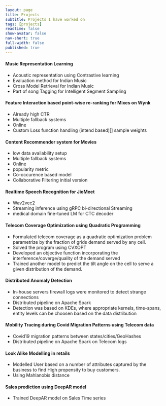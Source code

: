 ```yaml
---
layout: page
title: Projects
subtitle: Projects I have worked on
tags: [projects]
readtime: false
show-avatar: false
nav-short: true
full-width: false
published: true
---
```


#### Music Representation Learning
- Acoustic representation using Contrastive learning 
- Evaluation method for Indian Music
- Cross Model Retrieval for Indian Music
- Part of song Tagging for Intelligent Segment Sampling 


#### Feature Interaction based point-wise re-ranking for Mixes on Wynk

- Already high CTR
- Multiple fallback systems
- Online
- Custom Loss function handling (intend based)[] sample weights 

#### Content Recommender system for Movies

- low data availability setup
- Multiple fallback systems
- Online
- popularity metric
- Co-occurence based model
- Collaborative Filtering initial version

#### Realtime Speech Recognition for JioMeet

- Wav2vec2
- Streaming inference using gRPC bi-directional Streaming
- medical domain fine-tuned LM for CTC decoder

#### Telecom Coverage Optimization using Quadratic Programming

- Formulated telecom coverage as a quadratic optimization problem parametrize by the fraction of grids demand served by any cell.
- Solved the program using CVXOPT
- Developed an objective function incorporating the interference/coverge/quality of the demand served
- Trained another model to predict the tilt angle on the cell to serve a given distribution of the demand.

#### Distributed Anomaly Detection

- In-house servers firewall logs were monitored to detect strange connections
- Distributed pipeline on Apache Spark
- Detection was based on KDEs, where appropriate kernels, time-spans, entity levels can be choosen based on the data distribution

#### Mobility Tracing during Covid Migration Patterns using Telecom data

- Covid19 migration patterns between states/cities/GeoHashes
- Distributed pipeline on Apache Spark on Telecom logs

#### Look Alike Modelling in retails

- Modelled User based on a number of attributes captured by the business to find High propensity to buy customers.
- Using Mahlanobis distance

#### Sales prediction using DeepAR model

- Trained DeepAR model on Sales Time series
